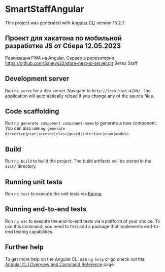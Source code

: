 # SmartStaffAngular

This project was generated with [Angular CLI](https://github.com/angular/angular-cli) version 15.2.7.

## Проект для хакатона по мобильной разработке JS от Сбера 12.05.2023

Реализация PWA на Angular. Сервер в репозитории https://github.com/Sanevs22/store-nest-js-server.git Ветка Staff

## Development server

Run `ng serve` for a dev server. Navigate to `http://localhost:4200/`. The application will automatically reload if you change any of the source files.

## Code scaffolding

Run `ng generate component component-name` to generate a new component. You can also use `ng generate directive|pipe|service|class|guard|interface|enum|module`.

## Build

Run `ng build` to build the project. The build artifacts will be stored in the `dist/` directory.

## Running unit tests

Run `ng test` to execute the unit tests via [Karma](https://karma-runner.github.io).

## Running end-to-end tests

Run `ng e2e` to execute the end-to-end tests via a platform of your choice. To use this command, you need to first add a package that implements end-to-end testing capabilities.

## Further help

To get more help on the Angular CLI use `ng help` or go check out the [Angular CLI Overview and Command Reference](https://angular.io/cli) page.
